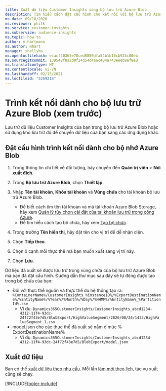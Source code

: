 ```yaml
---
title: Xuất dữ liệu Customer Insights sang bộ lưu trữ Azure Blob
description: Tìm hiểu cách đặt cấu hình cho kết nối với bộ lưu trữ Azure Blob.
ms.date: 09/18/2020
ms.reviewer: philk
ms.service: customer-insights
ms.subservice: audience-insights
ms.topic: how-to
author: m-hartmann
ms.author: mhart
manager: shellyha
ms.openlocfilehash: ecacf20365e78ced8859dfa54b1b16cb923c00eb
ms.sourcegitcommit: 139548f8a2d0f24d54c4a6c404a743eeeb8ef8e0
ms.translationtype: HT
ms.contentlocale: vi-VN
ms.lasthandoff: 02/15/2021
ms.locfileid: "5269218"
---
```

# <a name="connector-for-azure-blob-storage-preview"></a>Trình kết nối dành cho bộ lưu trữ Azure Blob (xem trước)

Lưu trữ dữ liệu Customer Insights của bạn trong bộ lưu trữ Azure Blob hoặc sử dụng kho lưu trữ đó để chuyển dữ liệu của bạn sang các ứng dụng khác.

## <a name="configure-the-connector-for-azure-blob-storage"></a>Đặt cấu hình trình kết nối dành cho bộ nhớ Azure Blob

1. Trong thông tin chi tiết về đối tượng, hãy chuyển đến **Quản trị viên** > **Nơi xuất đích**.

1. Trong **Bộ lưu trữ Azure Blob**, chọn **Thiết lập**.

1. Nhập **Tên tài khoản**, **Khóa tài khoản** và **Vùng chứa** cho tài khoản bộ lưu trữ Azure Blob.
    - Để biết cách tìm tên tài khoản và mã tài khoản Azure Blob Storage, hãy xem [Quản lý tùy chọn cài đặt của tài khoản lưu trữ trong cổng Azure](https://docs.microsoft.com/azure/storage/common/storage-account-manage).
    - Để tìm hiểu cách tạo bộ chứa, hãy xem [Tạo bộ chứa](https://docs.microsoft.com/azure/storage/blobs/storage-quickstart-blobs-portal#create-a-container).

1. Trong trường **Tên hiển thị**, hãy đặt tên cho vị trí để dễ nhận diện.

1. Chọn **Tiếp theo**.

1. Chọn ô cạnh mỗi thực thể mà bạn muốn xuất sang vị trí này.

1. Chọn **Lưu**.

Dữ liệu đã xuất sẽ được lưu trữ trong vùng chứa của bộ lưu trữ Azure Blob mà bạn đã đặt cấu hình. Đường dẫn thư mục sau đây sẽ tự động được tạo trong bộ chứa của bạn:

- Đối với thực thể nguồn và thực thể do hệ thống tạo ra: `%ContainerName%/CustomerInsights_%instanceID%/%ExportDestinationName%/%EntityName%/%Year%/%Month%/%Day%/%HHMM%/%EntityName%_%PartitionId%.csv`
  - Ví dụ: `Dynamics365CustomerInsights/CustomerInsights_abcd1234-4312-11f4-93dc-24f72f43e7d5/BlobExport/HighValueSegment/2020/08/24/1433/HighValueSegment_1.csv`
- model.json cho các thực thể đã xuất sẽ nằm ở mức % ExportDestinationName%
  - Ví dụ: `Dynamics365CustomerInsights/CustomerInsights_abcd1234-4312-11f4-93dc-24f72f43e7d5/BlobExport/model.json`

## <a name="export-the-data"></a>Xuất dữ liệu

Bạn có thể [xuất dữ liệu theo nhu cầu](export-destinations.md#export-data-on-demand). Mỗi lần [làm mới theo lịch](system.md#schedule-tab), tác vụ xuất cũng sẽ chạy.


[!INCLUDE[footer-include](../includes/footer-banner.md)]